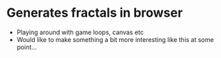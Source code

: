 # Generates fractals in browser
- Playing around with game loops, canvas etc
- Would like to make something a bit more interesting like this at some point...
